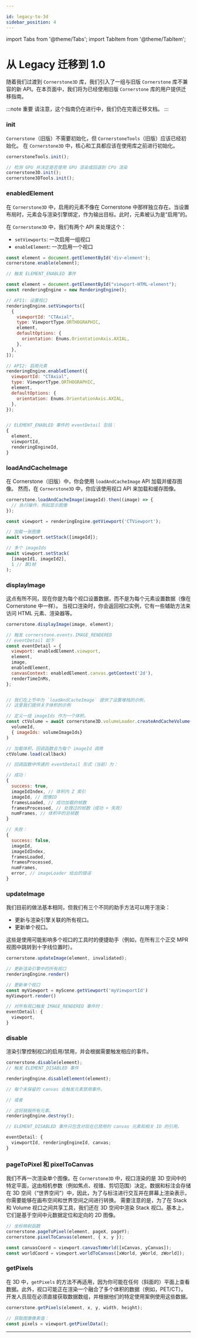 ```yaml
---

id: legacy-to-3d
sidebar_position: 4
---
```


import Tabs from '@theme/Tabs';
import TabItem from '@theme/TabItem';

# 从 Legacy 迁移到 1.0

随着我们过渡到 `Cornerstone3D` 库，我们引入了一组与旧版 `Cornerstone` 库不兼容的新 API。在本页面中，我们将为已经使用旧版 `Cornerstone` 库的用户提供迁移指南。

:::note 重要
请注意，这个指南仍在进行中，我们仍在完善迁移文档。
:::

### init

`Cornerstone`（旧版）不需要初始化，但 `CornerstoneTools`（旧版）应该已经初始化。
在 `Cornerstone3D` 中，核心和工具都应该在使用库之前进行初始化。

<Tabs>
<TabItem value="cornerstone" label="Cornerstone (旧版)">

```js
cornerstoneTools.init();
```

</TabItem>

<TabItem value="cornerstone3D" label="Cornerstone3D">

```js
// 检测 GPU 并决定是否使用 GPU 渲染或回退到 CPU 渲染
cornerstone3D.init();
cornerstone3DTools.init();
```

</TabItem>
</Tabs>

### enabledElement

在 `Cornerstone3D` 中，启用的元素不像在 Cornerstone 中那样独立存在。当设置布局时，元素会与渲染引擎绑定，作为输出目标。此时，元素被认为是“启用”的。

在 `Cornerstone3D` 中，我们有两个 API 来处理这个：

- `setViewports`: 一次启用一组视口
- `enableElement`: 一次启用一个视口

<Tabs>
<TabItem value="cornerstone" label="Cornerstone (旧版)">

```js
const element = document.getElementById('div-element');
cornerstone.enable(element);

// 触发 ELEMENT_ENABLED 事件
```

</TabItem>

<TabItem value="cornerstone3D" label="Cornerstone3D">

```js
const element = document.getElementById("viewport-HTML-element");
const renderingEngine = new RenderingEngine();

// API1: 设置视口
renderingEngine.setViewports([
  {
    viewportId: "CTAxial",
    type: ViewportType.ORTHOGRAPHIC,
    element,
    defaultOptions: {
      orientation: Enums.OrientationAxis.AXIAL,
    },
  },
]);

// API2: 启用元素
renderingEngine.enableElement({
  viewportId: "CTAxial",
  type: ViewportType.ORTHOGRAPHIC,
  element,
  defaultOptions: {
    orientation: Enums.OrientationAxis.AXIAL,
  },
});


// ELEMENT_ENABLED 事件的 eventDetail 包括：
{
  element,
  viewportId,
  renderingEngineId,
}
```

</TabItem>
</Tabs>

### loadAndCacheImage

在 Cornerstone（旧版）中，你会使用 `loadAndCacheImage` API 加载并缓存图像。
然而，在 `Cornerstone3D` 中，你应该使用视口 API 来加载和缓存图像。

<Tabs>
<TabItem value="cornerstone" label="Cornerstone (旧版)">

```js
cornerstone.loadAndCacheImage(imageId).then((image) => {
  // 执行操作，例如显示图像
});
```

</TabItem>

<TabItem value="cornerstone3D" label="Cornerstone3D">

```js
const viewport = renderingEngine.getViewport('CTViewport');

// 加载一张图像
await viewport.setStack([imageId]);

// 多个 imageIds
await viewport.setStack(
  [imageId1, imageId2],
  1 // 第1帧
);
```

</TabItem>
</Tabs>

### displayImage

这点有所不同，现在你是为每个视口设置数据，而不是为每个元素设置数据（像在 Cornerstone 中一样）。
当视口渲染时，你会返回视口实例，它有一些辅助方法来访问 HTML 元素、渲染器等。

<Tabs>
<TabItem value="cornerstone" label="Cornerstone (旧版)">

```js
cornerstone.displayImage(image, element);

// 触发 cornerstone.events.IMAGE_RENDERED
// eventDetail 如下
const eventDetail = {
  viewport: enabledElement.viewport,
  element,
  image,
  enabledElement,
  canvasContext: enabledElement.canvas.getContext('2d'),
  renderTimeInMs,
};
```

</TabItem>

<TabItem value="cornerstone3D" label="Cornerstone3D">

```js

// 我们在上节中为 `loadAndCacheImage` 提供了设置堆栈的示例，
// 这里我们提供关于体积的示例

// 定义一组 imageIds 作为一个体积。
const ctVolume = await cornerstone3D.volumeLoader.createAndCacheVolume(
  volumeId,
  { imageIds: volumeImageIds}
)

// 加载体积，回调函数会为每个 imageId 调用
ctVolume.load(callback)

// 回调函数中传递的 eventDetail 形式（当前）为：

// 成功：
{
  success: true,
  imageIdIndex, // 体积内 Z 索引
  imageId, // 图像ID
  framesLoaded, // 成功加载的帧数
  framesProcessed, // 处理过的帧数（成功 + 失败）
  numFrames, // 体积中的总帧数
}

// 失败：
{
  success: false,
  imageId,
  imageIdIndex,
  framesLoaded,
  framesProcessed,
  numFrames,
  error, // imageLoader 给出的错误
}
```

</TabItem>
</Tabs>

### updateImage

我们目前的做法基本相同，但我们有三个不同的助手方法可以用于渲染：

- 更新与渲染引擎关联的所有视口。
- 更新单个视口。

这些是使用可能影响多个视口的工具时的便捷助手（例如，在所有三个正交 MPR 视图中跳转到十字线位置时）。

<Tabs>
<TabItem value="cornerstone" label="Cornerstone (旧版)">

```js
cornerstone.updateImage(element, invalidated);
```

</TabItem>

<TabItem value="cornerstone3D" label="Cornerstone3D">

```js
// 更新渲染引擎中的所有视口
renderingEngine.render()

// 更新单个视口
const myViewport = myScene.getViewport('myViewportId')
myViewport.render()

// 对所有视口触发 IMAGE_RENDERED 事件时：
eventDetail: {
  viewport,
}
```

</TabItem>
</Tabs>

### disable

渲染引擎控制视口的启用/禁用，并会根据需要触发相应的事件。

<Tabs>
<TabItem value="cornerstone" label="Cornerstone (旧版)">

```js
cornerstone.disable(element);
// 触发 ELEMENT_DISABLED 事件
```

</TabItem>

<TabItem value="cornerstone3D" label="Cornerstone3D">

```js
renderingEngine.disableElement(element);

// 每个未保留的 canvas 会触发元素禁用事件。

// 或者

// 这将销毁所有元素。
renderingEngine.destroy();

// ELEMENT_DISABLED 事件只包含对现在已禁用的 canvas 元素和相关 ID 的引用。

eventDetail: {
  viewportId, renderingEngineId, canvas;
}
```

</TabItem>
</Tabs>

### pageToPixel 和 pixelToCanvas

我们不再一次渲染单个图像。在 `Cornerstone3D` 中，视口渲染的是 3D 空间中的特定平面，这由相机参数（例如焦点、视锥、剪切范围）决定。数据和标注会存储在 3D 空间（“世界空间”）中，因此，为了与标注进行交互并在屏幕上渲染表示，你需要能够在画布空间和世界空间之间进行转换。
需要注意的是，为了在 Stack 和 Volume 视口之间共享工具，我们还在 3D 空间中渲染 Stack 视口。基本上，它们是基于空间中元数据定位和定向的 2D 图像。

<Tabs>
<TabItem value="cornerstone" label="Cornerstone (旧版)">

```js
// 坐标映射函数
cornerstone.pageToPixel(element, pageX, pageY);
cornerstone.pixelToCanvas(element, { x, y });
```

</TabItem>

<TabItem value="cornerstone3D" label="Cornerstone3D">

```js
const canvasCoord = viewport.canvasToWorld([xCanvas, yCanvas]);
const worldCoord = viewport.worldToCanvas([xWorld, yWorld, zWorld]);
```

</TabItem>
</Tabs>

### getPixels

在 3D 中，`getPixels` 的方法不再适用，因为你可能在任何（斜面的）平面上查看数据。此外，视口可能正在渲染一个融合了多个体积的数据（例如，PET/CT）。开发人员现在必须直接获取数据数组，并根据他们的特定使用案例使用这些数据。

<Tabs>
<TabItem value="cornerstone" label="Cornerstone (旧版)">

```js
cornerstone.getPixels(element, x, y, width, height);
```



</TabItem>

<TabItem value="cornerstone3D" label="Cornerstone3D">

```js
// 获取图像像素值：
const pixels = viewport.getPixelData();
``` 

</TabItem>
</Tabs>

---